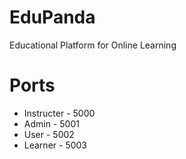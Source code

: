 # EduPanda
 Educational Platform for Online Learning

# Ports
- Instructer - 5000
- Admin - 5001
- User - 5002
- Learner - 5003
